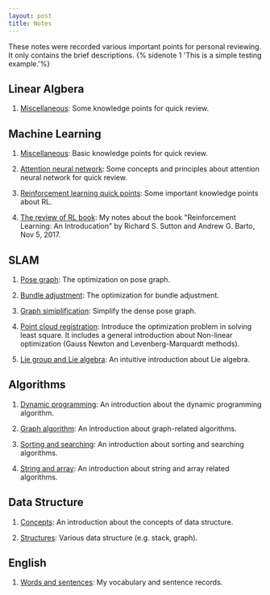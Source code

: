 ```yaml
---
layout: post
title: Notes
---
```

These notes were recorded various important points for personal reviewing. It only contains the brief descriptions. {% sidenote 1 'This is a simple testing example.'%}

## Linear Algbera

1. [Miscellaneous](linear_algebra/miscellaneous): Some knowledge points for quick review.



## Machine Learning

1. [Miscellaneous](machine_learning/miscellaneous): Basic knowledge points for quick review.

2. [Attention neural network](machine_learning/attention_neural_network): Some concepts and principles about attention neural network for quick review.

3. [Reinforcement learning quick points](machine_learning/reinforcement_learning_points): Some important knowledge points about RL.

4. [The review of RL book](machine_learning/reinforcement_learning_book): My notes about the book "Reinforcement Learning: An Introducation" by Richard S. Sutton and Andrew G. Barto, Nov 5, 2017.


## SLAM

1. [Pose graph](slam/pose_graph): The optimization on pose graph.

2. [Bundle adjustment](slam/bundle_adjustment): The optimization for bundle adjustment.

3. [Graph simiplification](slam/graph_simplification): Simplify the dense pose graph.

4. [Point cloud registration](slam/registration_opt): Introduce the optimization problem in solving least square. It includes a general introduction about Non-linear optimization (Gauss Newton and Levenberg-Marquardt methods).

5. [Lie group and Lie algebra](slam/lie_algebra): An intuitive introduction about Lie algebra.


## Algorithms

1. [Dynamic programming](algorithm/dp/): An introduction about the dynamic programming algorithm. 

2. [Graph algorithm](algorithm/graph_algorithm/): An introduction about graph-related algorithms.

3. [Sorting and searching](algorithm/sorting_and_searching/): An introduction about sorting and searching algorithms.

4. [String and array](algorithm/string_and_array/): An introduction about string and array related algorithms.


## Data Structure

1. [Concepts](data_structure/concepts/): An introduction about the concepts of data structure.
 
1. [Structures](data_structure/structures/): Various data structure (e.g. stack, graph). 


## English

1. [Words and sentences](english/words/): My vocabulary and sentence records.
